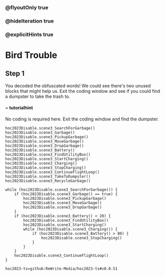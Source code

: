 ### @flyoutOnly true
### @hideIteration true
### @explicitHints true

# Bird Trouble

## Step 1
You decoded the obfuscated words! We could see there's two unused blocks that might help us. Exit the coding window and see if you could find a dumpster to take the trash to.

#### ~ tutorialhint 
No coding is required here. Exit the coding window and find the dumpster.

```ghost
hoc2023Disable.scene3_SearchForGarbage()
hoc2023Disable.scene3_Garbage()
hoc2023Disable.scene3_PickupGarbage()
hoc2023Disable.scene3_MoveGarbage()
hoc2023Disable.scene3_DropGarbage()
hoc2023Disable.scene3_Battery()
hoc2023Disable.scene3_FindUtilityBox()
hoc2023Disable.scene3_StartCharging()
hoc2023Disable.scene3_Charging()
hoc2023Disable.scene3_StopCharging()
hoc2023Disable.scene3_ContinueFlightLoop()
hoc2023Disable.scene3_TakeToDumpster()
hoc2023Disable.scene3_RecycleGarbage()
```
```template
while (hoc2023Disable.scene3_SearchForGarbage()) {
    if (hoc2023Disable.scene3_Garbage() == true) {
        hoc2023Disable.scene3_PickupGarbage()
        hoc2023Disable.scene3_MoveGarbage()
        hoc2023Disable.scene3_DropGarbage()
    }
    if (hoc2023Disable.scene3_Battery() < 20) {
        hoc2023Disable.scene3_FindUtilityBox()
        hoc2023Disable.scene3_StartCharging()
        while (hoc2023Disable.scene3_Charging()) {
            if (hoc2023Disable.scene3_Battery() > 80) {
                hoc2023Disable.scene3_StopCharging()
            }
        }
    }
    hoc2023Disable.scene3_ContinueFlightLoop()
}

```

```package
hoc2023-ts=github:ReWrite-Media/hoc2023-ts#v0.0.51
```